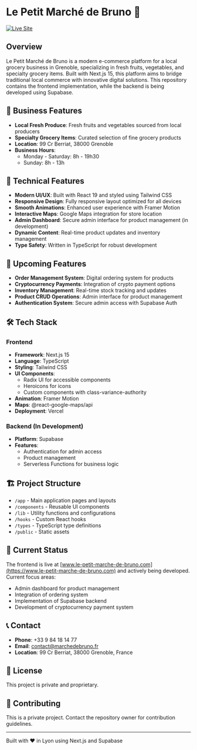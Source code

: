 # Le Petit Marché de Bruno 🛒

[![Live Site](https://img.shields.io/badge/Live%20Site-Visit%20Store-green)](https://www.le-petit-marche-de-bruno.com)

## Overview

Le Petit Marché de Bruno is a modern e-commerce platform for a local grocery business in Grenoble, specializing in fresh fruits, vegetables, and specialty grocery items. Built with Next.js 15, this platform aims to bridge traditional local commerce with innovative digital solutions. This repository contains the frontend implementation, while the backend is being developed using Supabase.

## 🏪 Business Features

- **Local Fresh Produce**: Fresh fruits and vegetables sourced from local producers
- **Specialty Grocery Items**: Curated selection of fine grocery products
- **Location**: 99 Cr Berriat, 38000 Grenoble
- **Business Hours**: 
  - Monday - Saturday: 8h - 19h30
  - Sunday: 8h - 13h

## 🚀 Technical Features

- **Modern UI/UX**: Built with React 19 and styled using Tailwind CSS
- **Responsive Design**: Fully responsive layout optimized for all devices
- **Smooth Animations**: Enhanced user experience with Framer Motion
- **Interactive Maps**: Google Maps integration for store location
- **Admin Dashboard**: Secure admin interface for product management (in development)
- **Dynamic Content**: Real-time product updates and inventory management
- **Type Safety**: Written in TypeScript for robust development

## 🔮 Upcoming Features

- **Order Management System**: Digital ordering system for products
- **Cryptocurrency Payments**: Integration of crypto payment options
- **Inventory Management**: Real-time stock tracking and updates
- **Product CRUD Operations**: Admin interface for product management
- **Authentication System**: Secure admin access with Supabase Auth

## 🛠️ Tech Stack

### Frontend
- **Framework**: Next.js 15
- **Language**: TypeScript
- **Styling**: Tailwind CSS
- **UI Components**: 
  - Radix UI for accessible components
  - Heroicons for icons
  - Custom components with class-variance-authority
- **Animation**: Framer Motion
- **Maps**: @react-google-maps/api
- **Deployment**: Vercel

### Backend (In Development)
- **Platform**: Supabase
- **Features**:
  - Authentication for admin access
  - Product management
  - Serverless Functions for business logic


## 🏗️ Project Structure

- `/app` - Main application pages and layouts
- `/components` - Reusable UI components
- `/lib` - Utility functions and configurations
- `/hooks` - Custom React hooks
- `/types` - TypeScript type definitions
- `/public` - Static assets

## 🔄 Current Status

The frontend is live at [www.le-petit-marche-de-bruno.com](https://www.le-petit-marche-de-bruno.com) and actively being developed. Current focus areas:

- Admin dashboard for product management
- Integration of ordering system
- Implementation of Supabase backend
- Development of cryptocurrency payment system

## 📞 Contact

- **Phone**: +33 9 84 18 14 77
- **Email**: contact@marchedebruno.fr
- **Location**: 99 Cr Berriat, 38000 Grenoble, France

## 📝 License

This project is private and proprietary.

## 🤝 Contributing

This is a private project. Contact the repository owner for contribution guidelines.

---

Built with ❤️ in Lyon using Next.js and Supabase
